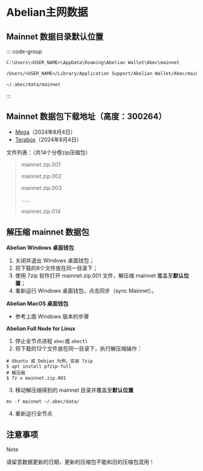 # Abelian主网数据

## Mainnet 数据目录默认位置

::: code-group

```txt [Windows]
C:\Users\<USER_NAME>\AppData\Roaming\Abelian Wallet\Abec\mainnet
```

```txt [MacOS]
/Users/<USER_NAME>/Library/Application Support/Abelian Wallet/Abec/mainnet
```

```txt [Linux]
~/.abec/data/mainnet
```
:::

## Mainnet 数据包下载地址（高度：300264）
* [Mega](https://mega.nz/folder/gydxkZgS#GNDGHyBlGOJzo_G27b9V9w)（2024年8月4日）
* [Terabox](https://terabox.com/s/1ZlaKraNi5VFLF1173MPyLA)（2024年8月4日）

文件列表：（共14个分卷zip压缩包）
> mainnet.zip.001
>
> mainnet.zip.002
>
> mainnet.zip.003
>
> ......
> 
> mainnet.zip.014

## 解压缩 mainnet 数据包
**Abelian Windows 桌面钱包**
1. 关闭并退出 Windows 桌面钱包；
2. 将下载的8个文件放在同一目录下；
3. 使用 7zip 软件打开 mainnet.zip.001 文件，解压缩 mainnet 覆盖至**默认位置**；
4. 重新运行 Windows 桌面钱包，点击同步（sync Mainnet）。

**Abelian MacOS 桌面钱包**
 - 参考上面 Windows 版本的步骤

**Abelian Full Node for Linux**
1. 停止全节点进程 `abec`或 `abectl`
2. 将下载的12个文件放在同一目录下，执行解压缩操作：
```
# Ubuntu 或 Debian 为例，安装 7zip
$ apt install p7zip-full
# 解压缩
$ 7z x mainnet.zip.001
```
3. 移动解压缩得到的 mainnet 目录并覆盖至**默认位置**
```
mv -f mainnet ~/.abec/data/
```
4. 重新运行全节点

## 注意事项

> [!NOTE]
> 请留意数据更新的日期，更新的压缩包不能和旧的压缩包混用！
